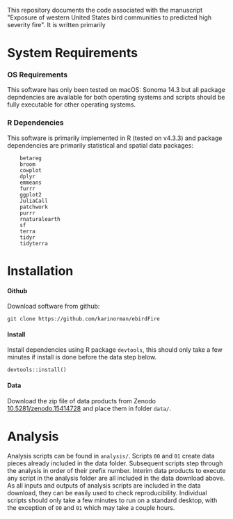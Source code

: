 This repository documents the code associated with the manuscript "Exposure of western United States bird communities to predicted high severity fire". It is written primarily 

# System Requirements
### OS Requirements
This software has only been tested on macOS: Sonoma 14.3 but all package depndencies are available for both operating systems and scripts should be fully executable for other operating systems.

### R Dependencies
This software is primarily implemented in R (tested on v4.3.3) and package dependencies are primarily statistical and spatial data packages:

```
    betareg
    broom
    cowplot
    dplyr
    emmeans
    furrr
    ggplot2
    JuliaCall
    patchwork
    purrr
    rnaturalearth
    sf
    terra
    tidyr
    tidyterra
```

# Installation
#### Github
Download software from github:
```
git clone https://github.com/karinorman/ebirdFire
```

#### Install
Install dependencies using R package `devtools`, this should only take a few minutes if install is done before the data step below.
```
devtools::install()
```

#### Data
Download the zip file of data products from Zenodo [10.5281/zenodo.15414728](https://zenodo.org/records/15414728) and place them in folder `data/`.

# Analysis
Analysis scripts can be found in `analysis/`. Scripts `00` and `01` create data pieces already included in the data folder. 
Subsequent scripts step through the analysis in order of their prefix number. Interim data products to execute any script in the analysis folder are all included in the data download above. 
As all inputs and outputs of analysis scripts are included in the data download, they can be easily used to check reproducibility.
Individual scripts should only take a few minutes to run on a standard desktop, with the exception of `00` and `01` which may take a couple hours.

